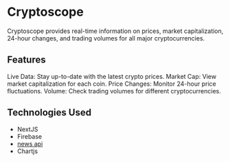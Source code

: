 # Cryptoscope
Cryptoscope provides real-time information on prices, market capitalization, 24-hour changes, and trading volumes for all major cryptocurrencies.

## Features
Live Data: Stay up-to-date with the latest crypto prices.
Market Cap: View market capitalization for each coin.
Price Changes: Monitor 24-hour price fluctuations.
Volume: Check trading volumes for different cryptocurrencies.

## Technologies Used
* NextJS
* Firebase
* [news api](https://newsapi.org/)
* Chartjs


